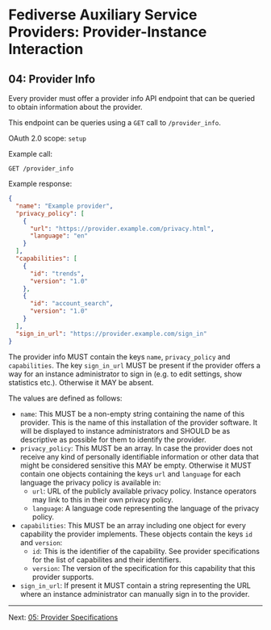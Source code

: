 # Fediverse Auxiliary Service Providers: Provider-Instance Interaction

## 04: Provider Info

Every provider must offer a provider info API endpoint that can be queried to obtain information about the provider.

This endpoint can be queries using a `GET` call to `/provider_info`.

OAuth 2.0 scope: `setup`

Example call:

```http
GET /provider_info
```

Example response:

```json
{
  "name": "Example provider",
  "privacy_policy": [
    {
      "url": "https://provider.example.com/privacy.html",
      "language": "en"
    }
  ],
  "capabilities": [
    {
      "id": "trends",
      "version": "1.0"
    },
    {
      "id": "account_search",
      "version": "1.0"
    }
  ],
  "sign_in_url": "https://provider.example.com/sign_in"
}
```

The provider info MUST contain the keys `name`, `privacy_policy` and
`capabilities`. The key `sign_in_url` MUST be present if the provider offers a
way for an instance administrator to sign in (e.g. to edit settings, show
statistics etc.). Otherwise it MAY be absent.

The values are defined as follows:

* `name`: This MUST be a non-empty string containing the name of this provider.
  This is the name of this installation of the provider software. It will be
  displayed to instance administrators and SHOULD be as descriptive as possible
  for them to identify the provider.
* `privacy_policy`: This MUST be an array. In case the provider does not
  receive any kind of personally identifiable information or other data that
  might be considered sensitive this MAY be empty. Otherwise it MUST contain
  one objects containing the keys `url` and `language` for each language the
  privacy policy is available in:
    * `url`: URL of the publicly available privacy policy. Instance operators
      may link to this in their own privacy policy.
    * `language`: A language code representing the language of the privacy
      policy.
* `capabilities`: This MUST be an array including one object for every
  capability the provider implements. These objects contain the keys `id` and
  `version`:
    * `id`: This is the identifier of the capability. See provider
      specifications for the list of capabilites and their identifiers.
    * `version`: The version of the specification for this capability that this
      provider supports.
* `sign_in_url`: If present it MUST contain a string representing the URL where
  an instance administrator can manually sign in to the provider.

---

Next: [05: Provider Specifications](provider_specifications.md)

